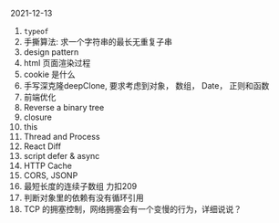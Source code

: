 2021-12-13
1. `typeof`
2. 手撕算法: 求一个字符串的最长无重复子串
3. design pattern
4. html 页面渲染过程
5. cookie 是什么
6. 手写深克隆deepClone, 要求考虑到对象， 数组， Date， 正则和函数
7. 前端优化
8. Reverse a binary tree
9. closure
10. this
11. Thread and Process
12. React Diff
13. script defer & async
14. HTTP Cache
15. CORS, JSONP
16. 最短长度的连续子数组 力扣209
17. 判断对象里的依赖有没有循环引用
18. TCP 的拥塞控制，网络拥塞会有一个变慢的行为，详细说说？